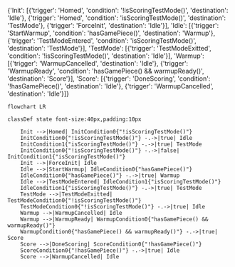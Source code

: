 {'Init': [{'trigger': 'Homed', 'condition': '!isScoringTestMode()', 'destination': 'Idle'}, {'trigger': 'Homed', 'condition': 'isScoringTestMode()', 'destination': 'TestMode'}, {'trigger': 'ForceInit', 'destination': 'Idle'}], 'Idle': [{'trigger': 'StartWarmup', 'condition': 'hasGamePiece()', 'destination': 'Warmup'}, {'trigger': 'TestModeEntered', 'condition': 'isScoringTestMode()', 'destination': 'TestMode'}], 'TestMode': [{'trigger': 'TestModeExitted', 'condition': '!isScoringTestMode()', 'destination': 'Idle'}], 'Warmup': [{'trigger': 'WarmupCancelled', 'destination': 'Idle'}, {'trigger': 'WarmupReady', 'condition': 'hasGamePiece() && warmupReady()', 'destination': 'Score'}], 'Score': [{'trigger': 'DoneScoring', 'condition': '!hasGamePiece()', 'destination': 'Idle'}, {'trigger': 'WarmupCancelled', 'destination': 'Idle'}]}
```mermaid
flowchart LR

classDef state font-size:40px,padding:10px

    Init -->|Homed| InitCondition0{"!isScoringTestMode()"}
    InitCondition0{"!isScoringTestMode()"} -.->|true| Idle
    InitCondition1{"isScoringTestMode()"} -.->|true| TestMode
    InitCondition0{"!isScoringTestMode()"} -.->|false| InitCondition1{"isScoringTestMode()"}
    Init -->|ForceInit| Idle
    Idle -->|StartWarmup| IdleCondition0{"hasGamePiece()"}
    IdleCondition0{"hasGamePiece()"} -.->|true| Warmup
    Idle -->|TestModeEntered| IdleCondition1{"isScoringTestMode()"}
    IdleCondition1{"isScoringTestMode()"} -.->|true| TestMode
    TestMode -->|TestModeExitted| TestModeCondition0{"!isScoringTestMode()"}
    TestModeCondition0{"!isScoringTestMode()"} -.->|true| Idle
    Warmup -->|WarmupCancelled| Idle
    Warmup -->|WarmupReady| WarmupCondition0{"hasGamePiece() && warmupReady()"}
    WarmupCondition0{"hasGamePiece() && warmupReady()"} -.->|true| Score
    Score -->|DoneScoring| ScoreCondition0{"!hasGamePiece()"}
    ScoreCondition0{"!hasGamePiece()"} -.->|true| Idle
    Score -->|WarmupCancelled| Idle
```
